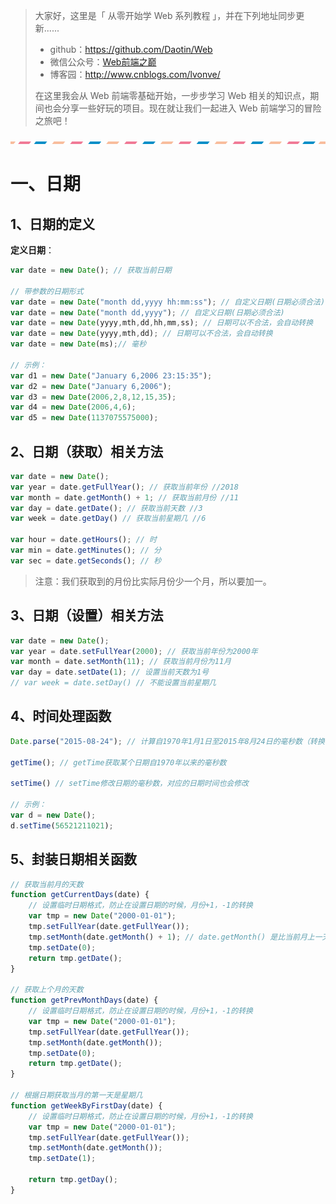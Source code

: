 >大家好，这里是「 从零开始学 Web 系列教程 」，并在下列地址同步更新......
>
> - github：https://github.com/Daotin/Web
> - 微信公众号：[Web前端之巅](https://github.com/Daotin/pic/raw/master/wx.jpg)
> - 博客园：http://www.cnblogs.com/lvonve/
>
> 在这里我会从 Web 前端零基础开始，一步步学习 Web 相关的知识点，期间也会分享一些好玩的项目。现在就让我们一起进入 Web 前端学习的冒险之旅吧！

![](https://github.com/Daotin/pic/raw/master/fgx.png)



# 一、日期

## 1、日期的定义

**定义日期**： 

```js
var date = new Date(); // 获取当前日期

// 带参数的日期形式
var date = new Date("month dd,yyyy hh:mm:ss"); // 自定义日期(日期必须合法)
var date = new Date("month dd,yyyy"); // 自定义日期(日期必须合法)
var date = new Date(yyyy,mth,dd,hh,mm,ss); // 日期可以不合法，会自动转换
var date = new Date(yyyy,mth,dd); // 日期可以不合法，会自动转换
var date = new Date(ms);// 毫秒

// 示例：
var d1 = new Date("January 6,2006 23:15:35");			
var d2 = new Date("January 6,2006");			
var d3 = new Date(2006,2,8,12,15,35);			
var d4 = new Date(2006,4,6);
var d5 = new Date(1137075575000);

```



 

## 2、日期（获取）相关方法

```js
var date = new Date();
var year = date.getFullYear(); // 获取当前年份 //2018
var month = date.getMonth() + 1; // 获取当前月份 //11
var day = date.getDate(); // 获取当前天数 //3
var week = date.getDay() // 获取当前星期几 //6

var hour = date.getHours(); // 时
var min = date.getMinutes(); // 分
var sec = date.getSeconds(); // 秒
```

> 注意：我们获取到的月份比实际月份少一个月，所以要加一。



## 3、日期（设置）相关方法

```js
var date = new Date();
var year = date.setFullYear(2000); // 获取当前年份为2000年
var month = date.setMonth(11); // 获取当前月份为11月
var day = date.setDate(1); // 设置当前天数为1号
// var week = date.setDay() // 不能设置当前星期几
```



## 4、时间处理函数

```js
Date.parse("2015-08-24"); // 计算自1970年1月1日至2015年8月24日的毫秒数（转换格式默认支持2015-08-24或2015/08/24）

getTime(); // getTime获取某个日期自1970年以来的毫秒数

setTime() // setTime修改日期的毫秒数，对应的日期时间也会修改

// 示例：
var d = new Date();  
d.setTime(56521211021);
```



## 5、封装日期相关函数

```js
// 获取当前月的天数
function getCurrentDays(date) {
    // 设置临时日期格式，防止在设置日期的时候，月份+1，-1的转换
    var tmp = new Date("2000-01-01");
    tmp.setFullYear(date.getFullYear());
    tmp.setMonth(date.getMonth() + 1); // date.getMonth() 是比当前月上一天的，但是设置的时候会自动多加一天，抵消了
    tmp.setDate(0);
    return tmp.getDate();
}

// 获取上个月的天数
function getPrevMonthDays(date) {
    // 设置临时日期格式，防止在设置日期的时候，月份+1，-1的转换
    var tmp = new Date("2000-01-01");
    tmp.setFullYear(date.getFullYear());
    tmp.setMonth(date.getMonth());
    tmp.setDate(0);
    return tmp.getDate();
}

// 根据日期获取当月的第一天是星期几
function getWeekByFirstDay(date) {
    // 设置临时日期格式，防止在设置日期的时候，月份+1，-1的转换
    var tmp = new Date("2000-01-01");
    tmp.setFullYear(date.getFullYear());
    tmp.setMonth(date.getMonth());
    tmp.setDate(1);

    return tmp.getDay();
}
```


